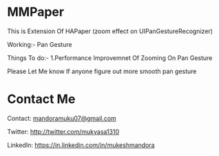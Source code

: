 MMPaper
=======

This is Extension Of HAPaper (zoom effect on UIPanGestureRecognizer)


Working:- 
Pan Gesture


Things To do:-
1.Performance Improvemnet Of Zooming On Pan Gesture

Please Let Me know If anyone figure out more smooth pan gesture  

Contact Me
==========

Contact: mandoramuku07@gmail.com

Twitter: http://twitter.com/mukyasa1310

LinkedIn: https://in.linkedin.com/in/mukeshmandora

